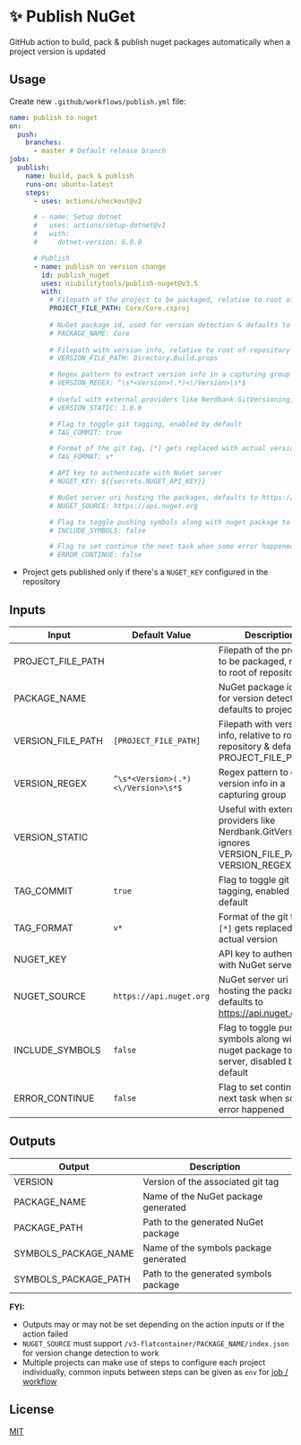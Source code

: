 # ✨ Publish NuGet

GitHub action to build, pack & publish nuget packages automatically when a project version is updated

## Usage

Create new `.github/workflows/publish.yml` file:

```yml
name: publish to nuget
on:
  push:
    branches:
      - master # Default release branch
jobs:
  publish:
    name: build, pack & publish
    runs-on: ubuntu-latest
    steps:
      - uses: actions/checkout@v2

      # - name: Setup dotnet
      #   uses: actions/setup-dotnet@v1
      #   with:
      #     dotnet-version: 6.0.0

      # Publish
      - name: publish on version change
        id: publish_nuget
        uses: niubilitytools/publish-nuget@v3.5
        with:
          # Filepath of the project to be packaged, relative to root of repository
          PROJECT_FILE_PATH: Core/Core.csproj
          
          # NuGet package id, used for version detection & defaults to project name
          # PACKAGE_NAME: Core
          
          # Filepath with version info, relative to root of repository & defaults to PROJECT_FILE_PATH
          # VERSION_FILE_PATH: Directory.Build.props

          # Regex pattern to extract version info in a capturing group
          # VERSION_REGEX: ^\s*<Version>(.*)<\/Version>\s*$
          
          # Useful with external providers like Nerdbank.GitVersioning, ignores VERSION_FILE_PATH & VERSION_REGEX
          # VERSION_STATIC: 1.0.0

          # Flag to toggle git tagging, enabled by default
          # TAG_COMMIT: true

          # Format of the git tag, [*] gets replaced with actual version
          # TAG_FORMAT: v*

          # API key to authenticate with NuGet server
          # NUGET_KEY: ${{secrets.NUGET_API_KEY}}

          # NuGet server uri hosting the packages, defaults to https://api.nuget.org
          # NUGET_SOURCE: https://api.nuget.org

          # Flag to toggle pushing symbols along with nuget package to the server, disabled by default
          # INCLUDE_SYMBOLS: false

          # Flag to set continue the next task when some error happened
          # ERROR_CONTINUE: false
```

- Project gets published only if there's a `NUGET_KEY` configured in the repository

## Inputs

Input | Default Value | Description
--- | --- | ---
PROJECT_FILE_PATH | | Filepath of the project to be packaged, relative to root of repository
PACKAGE_NAME | | NuGet package id, used for version detection & defaults to project name
VERSION_FILE_PATH | `[PROJECT_FILE_PATH]` | Filepath with version info, relative to root of repository & defaults to PROJECT_FILE_PATH
VERSION_REGEX | `^\s*<Version>(.*)<\/Version>\s*$` | Regex pattern to extract version info in a capturing group
VERSION_STATIC| | Useful with external providers like Nerdbank.GitVersioning, ignores VERSION_FILE_PATH & VERSION_REGEX
TAG_COMMIT | `true` | Flag to toggle git tagging, enabled by default
TAG_FORMAT | `v*` | Format of the git tag, `[*]` gets replaced with actual version
NUGET_KEY | | API key to authenticate with NuGet server
NUGET_SOURCE | `https://api.nuget.org` | NuGet server uri hosting the packages, defaults to <https://api.nuget.org>
INCLUDE_SYMBOLS | `false` | Flag to toggle pushing symbols along with nuget package to the server, disabled by default
ERROR_CONTINUE  | `false` | Flag to set continue the next task when some error happened

## Outputs

Output | Description
--- | ---
VERSION | Version of the associated git tag
PACKAGE_NAME | Name of the NuGet package generated
PACKAGE_PATH | Path to the generated NuGet package
SYMBOLS_PACKAGE_NAME | Name of the symbols package generated
SYMBOLS_PACKAGE_PATH | Path to the generated symbols package

**FYI:**

- Outputs may or may not be set depending on the action inputs or if the action failed
- `NUGET_SOURCE` must support `/v3-flatcontainer/PACKAGE_NAME/index.json` for version change detection to work
- Multiple projects can make use of steps to configure each project individually, common inputs between steps can be given as `env` for [job / workflow](https://help.github.com/en/actions/automating-your-workflow-with-github-actions/workflow-syntax-for-github-actions#env)

## License

[MIT](LICENSE)
